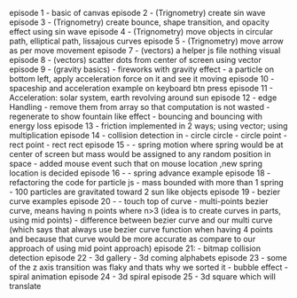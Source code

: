 episode 1 - basic of canvas
episode 2 - (Trignometry) create sin wave
episode 3 - (Trignometry) create bounce, shape transition, and opacity effect using sin wave
episode 4 - (Trignometry) move objects in circular path, elliptical path, lissajous curves
episode 5 - (Trignometry) move arrow as per move movement
episode 7 - (vectors) a helper js file nothing visual
episode 8 - (vectors) scatter dots from center of screen using vector
episode 9 - (gravity basics)
    - fireworks with gravity effect
    - a particle on bottom left, apply acceleration force on it and see it moving
episode 10 - spaceship and acceleration example on keyboard btn press
episode 11 - Acceleration: solar system, earth revolving around sun
episode 12 - edge Handling 
    - remove them from array so that computation is not wasted
    - regenerate to show fountain like effect
    - bouncing and bouncing with energy loss
episode 13 - friction implemented in 2 ways; using vector; using multiplication
episode 14 - collision detection in 
    - circle circle
    - circle point
    - rect point
    - rect rect 
episode 15 - 
    - spring motion where spring would be at center of screen but mass would be assigned to any random position in space
    - added mouse event such that on mouse location ,new spring location is decided 
episode 16 -
    - spring advance example
episode 18 - refactoring the code for particle js
    - mass bounded with more than 1 spring
    - 100 particles are gravitated toward 2 sun like objects
episode 19 - bezier curve examples
episode 20 - 
    - touch top of curve
    - multi-points bezier curve, means having n points where n>3 (idea is to create curves in parts, using mid points)
    - difference between bezier curve and our multi curve (which says that always use bezier curve 
    function when having 4 points and because that curve would be more accurate as compare to our approach of using mid
    point approach)
episode 21:
    - bitmap collision detection
episode 22
    - 3d gallery
    - 3d coming alphabets
episode 23
    - some of the z axis transition was flaky and thats why we sorted it
    - bubble effect
    - spiral animation
episode 24
    - 3d spiral
episode 25
    - 3d square which will translate


